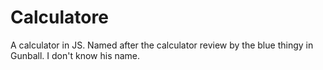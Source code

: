 # Calculatore
A calculator in JS. Named after the calculator review by the blue thingy in Gunball. I don't know his name. 
